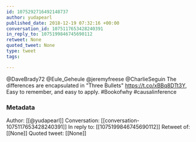 ```yaml
---
id: 1075292716492148737
author: yudapearl
published_date: 2018-12-19 07:32:16 +00:00
conversation_id: 1075117653428240391
in_reply_to: 1075199846745690112
retweet: None
quoted_tweet: None
type: tweet
tags:

---
```


@DaveBrady72 @Eule_Geheule @jeremyfreese @CharlieSeguin The differences are encapsulated in "Three Bullets" https://t.co/xBBq8DTt3Y,
Easy to remember, and easy to apply. #Bookofwhy #causalinference

### Metadata

Author: [[@yudapearl]]
Conversation: [[conversation-1075117653428240391]]
In reply to: [[1075199846745690112]]
Retweet of: [[None]]
Quoted tweet: [[None]]
